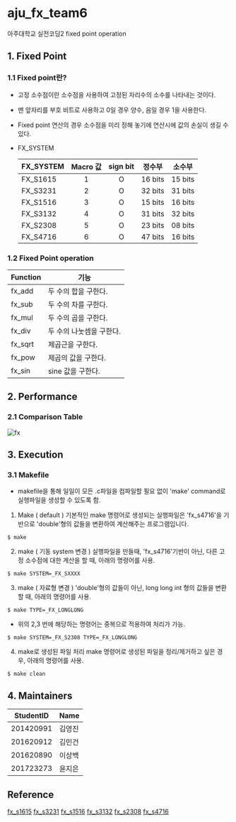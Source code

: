 # aju_fx_team6
아주대학교 실전코딩2 fixed point operation

## 1. Fixed Point

### 1.1 Fixed point란?
* 고정 소수점이란 소수점을 사용하여 고정된 자리수의 소수를 나타내는 것이다.
* 맨 앞자리를 부호 비트로 사용하고 0일 경우 양수, 음일 경우 1을 사용한다.
* Fixed point 연산의 경우 소수점을 미리 정해 놓기에 연산시에 값의 손실이 생길 수 있다.  
* FX_SYSTEM

    |FX_SYSTEM|Macro 값|sign bit|정수부|소수부|
    |---|:---:|:---:|---|---|
    |FX_S1615|1|O|16 bits|15 bits|
    |FX_S3231|2|O|32 bits|31 bits|
    |FX_S1516|3|O|15 bits|16 bits|
    |FX_S3132|4|O|31 bits|32 bits|
    |FX_S2308|5|O|23 bits|08 bits|
    |FX_S4716|6|O|47 bits|16 bits|

### 1.2 Fixed Point operation
|Function|기능|
|---|---|
|fx_add|두 수의 합을 구한다.|
|fx_sub|두 수의 차를 구한다.|
|fx_mul|두 수의 곱을 구한다.|
|fx_div|두 수의 나눗셈을 구한다.|
|fx_sqrt|제곱근을 구한다.|
|fx_pow|제곱의 값을 구한다.|
|fx_sin|sine 값을 구한다.|

## 2. Performance

### 2.1 Comparison Table

![fx](/uploads/03bc3497bc281029535f2dcfcbb4772f/fx.png)

## 3. Execution

### 3.1 Makefile

* makefile을 통해 일일이 모든 .c파일을 컴파일할 필요 없이 'make' command로 실행파일을 생성할 수 있도록 함.

1. Make ( default )
기본적인 make 명령어로 생성되는 실행파일은 'fx_s4716'을 기반으로 'double'형의 값들을 변환하여 계산해주는 프로그램입니다.
```
$ make
```

2. make ( 기동 system 변경 )
실행파일을 만들때, 'fx_s4716'기반이 아닌, 다른 고정 소수점에 대한 계산을 할 때, 아래의 명령어를 사용.
```
$ make SYSTEM=_FX_SXXXX
```

3. make ( 자료형 변경 )
'double'형의 값들이 아닌, long long int 형의 값들을 변환할 때, 아래의 명령어를 사용.
```
$ make TYPE=_FX_LONGLONG
```

* 위의 2,3 번에 해당하는 명령어는 중복으로 적용하여 처리가 가능.
```
$ make SYSTEM=_FX_S2308 TYPE=_FX_LONGLONG
```

4. make로 생성된 파일 처리
make 명령어로 생성된 파일을 정리/제거하고 싶은 경우, 아래의 명령어를 사용.
```
$ make clean
```

## 4. Maintainers
|StudentID|Name|
|---|---|
|201420991|김영진|
|201620912|김민건|
|201620890|이상백|
|201723273|윤지은|

## Reference
[fx_s1615](https://git.ajou.ac.kr/realcoding2_team1/battle_c_1)
[fx_s3231](https://git.ajou.ac.kr/fx_s3231/fx_s3231)
[fx_s1516](https://git.ajou.ac.kr/battle_c_3/fx_s1516)
[fx_s3132](https://git.ajou.ac.kr/battle_c_4/fx_s3132)
[fx_s2308](https://git.ajou.ac.kr/battle_C_5/fx_s2308)
[fx_s4716](https://git.ajou.ac.kr/battle_c_6/fx_s4716)